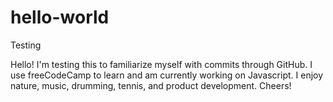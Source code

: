 # hello-world
Testing

Hello! I'm testing this to familiarize myself with commits through GitHub. I use freeCodeCamp to learn and am currently working on Javascript. I enjoy nature, music, drumming, tennis, and product development. Cheers!
